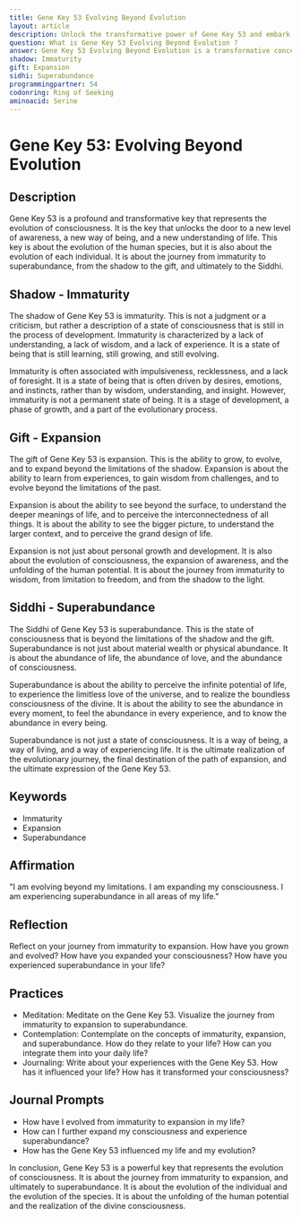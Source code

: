 ```yaml
---
title: Gene Key 53 Evolving Beyond Evolution
layout: article
description: Unlock the transformative power of Gene Key 53 and embark on a journey of evolving beyond evolution. Discover the path from immaturity to superabundance and expand your consciousness today.
question: What is Gene Key 53 Evolving Beyond Evolution ?
answer: Gene Key 53 Evolving Beyond Evolution is a transformative concept that encourages personal growth beyond our biological limitations. It's about unlocking our full potential, embracing change, and transcending traditional evolutionary boundaries.
shadow: Immaturity
gift: Expansion
sidhi: Superabundance
programmingpartner: 54
codonring: Ring of Seeking
aminoacid: Serine
---
```

# Gene Key 53: Evolving Beyond Evolution

## Description

Gene Key 53 is a profound and transformative key that represents the evolution of consciousness. It is the key that unlocks the door to a new level of awareness, a new way of being, and a new understanding of life. This key is about the evolution of the human species, but it is also about the evolution of each individual. It is about the journey from immaturity to superabundance, from the shadow to the gift, and ultimately to the Siddhi.

## Shadow - Immaturity

The shadow of Gene Key 53 is immaturity. This is not a judgment or a criticism, but rather a description of a state of consciousness that is still in the process of development. Immaturity is characterized by a lack of understanding, a lack of wisdom, and a lack of experience. It is a state of being that is still learning, still growing, and still evolving.

Immaturity is often associated with impulsiveness, recklessness, and a lack of foresight. It is a state of being that is often driven by desires, emotions, and instincts, rather than by wisdom, understanding, and insight. However, immaturity is not a permanent state of being. It is a stage of development, a phase of growth, and a part of the evolutionary process.

## Gift - Expansion

The gift of Gene Key 53 is expansion. This is the ability to grow, to evolve, and to expand beyond the limitations of the shadow. Expansion is about the ability to learn from experiences, to gain wisdom from challenges, and to evolve beyond the limitations of the past.

Expansion is about the ability to see beyond the surface, to understand the deeper meanings of life, and to perceive the interconnectedness of all things. It is about the ability to see the bigger picture, to understand the larger context, and to perceive the grand design of life.

Expansion is not just about personal growth and development. It is also about the evolution of consciousness, the expansion of awareness, and the unfolding of the human potential. It is about the journey from immaturity to wisdom, from limitation to freedom, and from the shadow to the light.

## Siddhi - Superabundance

The Siddhi of Gene Key 53 is superabundance. This is the state of consciousness that is beyond the limitations of the shadow and the gift. Superabundance is not just about material wealth or physical abundance. It is about the abundance of life, the abundance of love, and the abundance of consciousness.

Superabundance is about the ability to perceive the infinite potential of life, to experience the limitless love of the universe, and to realize the boundless consciousness of the divine. It is about the ability to see the abundance in every moment, to feel the abundance in every experience, and to know the abundance in every being.

Superabundance is not just a state of consciousness. It is a way of being, a way of living, and a way of experiencing life. It is the ultimate realization of the evolutionary journey, the final destination of the path of expansion, and the ultimate expression of the Gene Key 53.

## Keywords

- Immaturity
- Expansion
- Superabundance

## Affirmation

"I am evolving beyond my limitations. I am expanding my consciousness. I am experiencing superabundance in all areas of my life."

## Reflection

Reflect on your journey from immaturity to expansion. How have you grown and evolved? How have you expanded your consciousness? How have you experienced superabundance in your life?

## Practices

- Meditation: Meditate on the Gene Key 53. Visualize the journey from immaturity to expansion to superabundance.
- Contemplation: Contemplate on the concepts of immaturity, expansion, and superabundance. How do they relate to your life? How can you integrate them into your daily life?
- Journaling: Write about your experiences with the Gene Key 53. How has it influenced your life? How has it transformed your consciousness?

## Journal Prompts

- How have I evolved from immaturity to expansion in my life?
- How can I further expand my consciousness and experience superabundance?
- How has the Gene Key 53 influenced my life and my evolution?

In conclusion, Gene Key 53 is a powerful key that represents the evolution of consciousness. It is about the journey from immaturity to expansion, and ultimately to superabundance. It is about the evolution of the individual and the evolution of the species. It is about the unfolding of the human potential and the realization of the divine consciousness.